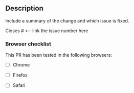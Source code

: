 ## Description

Include a summary of the change and which issue is fixed.

Closes # <-- link the issue number here

### Browser checklist

This PR has been tested in the following browsers:

- [ ] Chrome
- [ ] Firefox
- [ ] Safari


